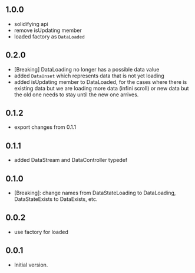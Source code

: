 ## 1.0.0
 - solidifying api
 - remove isUpdating member
 - loaded factory as `DataLoaded`

## 0.2.0
- [Breaking] DataLoading no longer has a possible data value
- added `DataUnset` which represents data that is not yet loading
- added isUpdating member to DataLoaded, for the cases where there is existing data but we are loading more data (infini scroll) or new data but the old one needs to stay until the new one arrives.

## 0.1.2

- export changes from 0.1.1

## 0.1.1

- added DataStream and DataController typedef

## 0.1.0

- [Breaking]: change names from DataStateLoading to DataLoading, DataStateExists to DataExists, etc.

## 0.0.2

- use factory for loaded

## 0.0.1

- Initial version.
